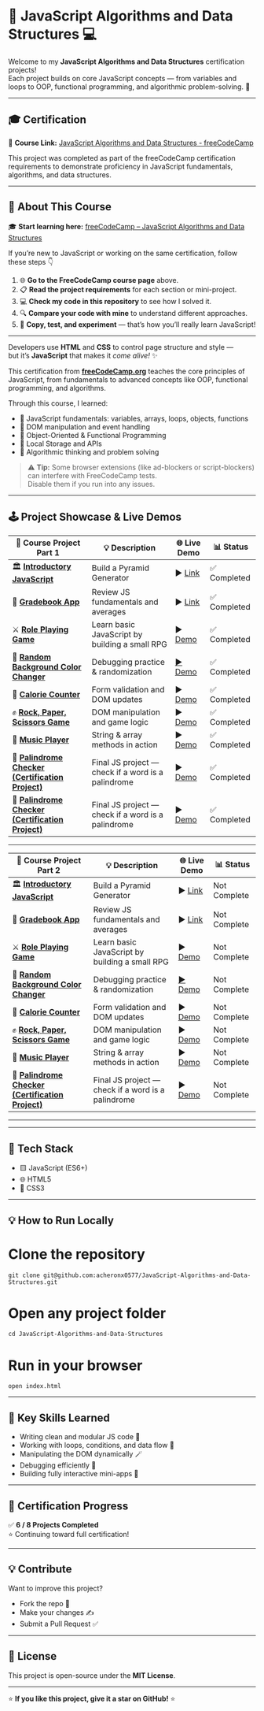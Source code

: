# 🧠 JavaScript Algorithms and Data Structures 💻

Welcome to my **JavaScript Algorithms and Data Structures** certification projects!  
Each project builds on core JavaScript concepts — from variables and loops to OOP, functional programming, and algorithmic problem-solving. 🚀

---

## 🎓 Certification

🔗 **Course Link:** [JavaScript Algorithms and Data Structures - freeCodeCamp](https://www.freecodecamp.org/learn/javascript-algorithms-and-data-structures-v8)

This project was completed as part of the freeCodeCamp certification requirements to demonstrate proficiency in JavaScript fundamentals, algorithms, and data structures.

---

## 🧩 About This Course

🎓 **Start learning here:** [freeCodeCamp – JavaScript Algorithms and Data Structures](https://www.freecodecamp.org/learn/javascript-algorithms-and-data-structures-v8)

If you’re new to JavaScript or working on the same certification, follow these steps 👇  

1. 🌐 **Go to the FreeCodeCamp course page** above.  
2. 📋 **Read the project requirements** for each section or mini-project.  
3. 💻 **Check my code in this repository** to see how I solved it.  
4. 🔍 **Compare your code with mine** to understand different approaches.  
5. 🧠 **Copy, test, and experiment** — that’s how you’ll really learn JavaScript!  

---

Developers use **HTML** and **CSS** to control page structure and style —  
but it’s **JavaScript** that makes it *come alive!* ✨  

This certification from **[freeCodeCamp.org](https://www.freecodecamp.org/)** teaches the core principles of JavaScript, from fundamentals to advanced concepts like OOP, functional programming, and algorithms.  

Through this course, I learned:
- 🧮 JavaScript fundamentals: variables, arrays, loops, objects, functions  
- 🧱 DOM manipulation and event handling  
- 🧭 Object-Oriented & Functional Programming  
- 💾 Local Storage and APIs  
- 🧠 Algorithmic thinking and problem solving  

> ⚠️ **Tip:** Some browser extensions (like ad-blockers or script-blockers) can interfere with FreeCodeCamp tests.  
> Disable them if you run into any issues.

---

## 🕹️ Project Showcase & Live Demos

| 🧱 Course Project Part 1 | 💡 Description | 🌐 Live Demo | 📊 Status |
|------------------|----------------|---------------|------------|
| 🏛️ [**Introductory JavaScript**](https://github.com/acheronx0577/JavaScript-Algorithms-and-Data-Structures/tree/main/Building%20a%20Pyramid%20Generator.js) | Build a Pyramid Generator | ▶️ [Link](https://github.com/acheronx0577/JavaScript-Algorithms-and-Data-Structures/tree/main/Building%20a%20Pyramid%20Generator.js) | ✅ Completed |
| 🧮 [**Gradebook App**](https://github.com/acheronx0577/JavaScript-Algorithms-and-Data-Structures/tree/main/Building%20a%20Gradebook%20App.js) | Review JS fundamentals and averages | ▶️ [Link](https://github.com/acheronx0577/JavaScript-Algorithms-and-Data-Structures/tree/main/Building%20a%20Gradebook%20App.js) | ✅ Completed |
| ⚔️ [**Role Playing Game**](https://github.com/acheronx0577/JavaScript-Role-Play-Game) | Learn basic JavaScript by building a small RPG | ▶️ [Demo](https://acheronx0577.github.io/JavaScript-Role-Play-Game) | ✅ Completed |
| 🎨 [**Random Background Color Changer**](https://github.com/acheronx0577/JavaScript-Random-Background-Color-Changer) | Debugging practice & randomization | [▶️ Demo](https://acheronx0577.github.io/JavaScript-Random-Background-Color-Changer) | ✅ Completed |
| 🍎 [**Calorie Counter**](https://github.com/acheronx0577/JavaScript-Building-a-Calorie-Counter) | Form validation and DOM updates | ▶️ [Demo](https://acheronx0577.github.io/JavaScript-Building-a-Calorie-Counter) | ✅ Completed |
| ✊ [**Rock, Paper, Scissors Game**](https://github.com/acheronx0577/JavaScript-Building-a-Rock-Paper-Scissors-Game) | DOM manipulation and game logic | ▶️ [Demo](https://acheronx0577.github.io/JavaScript-Building-a-Rock-Paper-Scissors-Game) | ✅ Completed |
| 🎵 [**Music Player**](https://github.com/acheronx0577/JavaScript-Building-a-Music-Player) | String & array methods in action | ▶️ [Demo](https://acheronx0577.github.io/JavaScript-Building-a-Music-Player) | ✅ Completed |
| 🔁 [**Palindrome Checker (Certification Project)**](https://github.com/acheronx0577/JavaScript-Palindrome-Checker) | Final JS project — check if a word is a palindrome | ▶️ [Demo](https://acheronx0577.github.io/JavaScript-Palindrome-Checker) | ✅ Completed |
| 🔁 [**Palindrome Checker (Certification Project)**](https://github.com/acheronx0577/JavaScript-Palindrome-Checker) | Final JS project — check if a word is a palindrome | ▶️ [Demo](https://acheronx0577.github.io/JavaScript-Palindrome-Checker) | ✅ Completed |

---

| 🧱 Course Project Part 2 | 💡 Description | 🌐 Live Demo | 📊 Status |
|------------------|----------------|---------------|------------|
| 🏛️ [**Introductory JavaScript**](https://github.com/acheronx0577/JavaScript-Algorithms-and-Data-Structures/tree/main/Building%20a%20Pyramid%20Generator.js) | Build a Pyramid Generator | ▶️ [Link](https://github.com/acheronx0577/JavaScript-Algorithms-and-Data-Structures/tree/main/Building%20a%20Pyramid%20Generator.js) | Not Complete |
| 🧮 [**Gradebook App**](https://github.com/acheronx0577/JavaScript-Algorithms-and-Data-Structures/tree/main/Building%20a%20Gradebook%20App.js) | Review JS fundamentals and averages | ▶️ [Link](https://github.com/acheronx0577/JavaScript-Algorithms-and-Data-Structures/tree/main/Building%20a%20Gradebook%20App.js) | Not Complete |
| ⚔️ [**Role Playing Game**](https://github.com/acheronx0577/JavaScript-Role-Play-Game) | Learn basic JavaScript by building a small RPG | ▶️ [Demo](https://acheronx0577.github.io/JavaScript-Role-Play-Game) | Not Complete |
| 🎨 [**Random Background Color Changer**](https://github.com/acheronx0577/JavaScript-Random-Background-Color-Changer) | Debugging practice & randomization | [▶️ Demo](https://acheronx0577.github.io/JavaScript-Random-Background-Color-Changer) | Not Complete |
| 🍎 [**Calorie Counter**](https://github.com/acheronx0577/JavaScript-Building-a-Calorie-Counter) | Form validation and DOM updates | ▶️ [Demo](https://acheronx0577.github.io/JavaScript-Building-a-Calorie-Counter) | Not Complete |
| ✊ [**Rock, Paper, Scissors Game**](https://github.com/acheronx0577/JavaScript-Building-a-Rock-Paper-Scissors-Game) | DOM manipulation and game logic | ▶️ [Demo](https://acheronx0577.github.io/JavaScript-Building-a-Rock-Paper-Scissors-Game) | Not Complete |
| 🎵 [**Music Player**](https://github.com/acheronx0577/JavaScript-Building-a-Music-Player) | String & array methods in action | ▶️ [Demo](https://acheronx0577.github.io/JavaScript-Building-a-Music-Player) | Not Complete |
| 🔁 [**Palindrome Checker (Certification Project)**](https://github.com/acheronx0577/JavaScript-Palindrome-Checker) | Final JS project — check if a word is a palindrome | ▶️ [Demo](https://acheronx0577.github.io/JavaScript-Palindrome-Checker) | Not Complete |

---


---

## 🧰 Tech Stack

- 🟨 JavaScript (ES6+)
- 🌐 HTML5
- 🎨 CSS3  

---

## 💡 How to Run Locally

# Clone the repository
```
git clone git@github.com:acheronx0577/JavaScript-Algorithms-and-Data-Structures.git
```
# Open any project folder
```
cd JavaScript-Algorithms-and-Data-Structures
```
# Run in your browser
```
open index.html
```

---

## 🧠 Key Skills Learned

- Writing clean and modular JS code 🧩  
- Working with loops, conditions, and data flow 🔁  
- Manipulating the DOM dynamically 🪄  
- Debugging efficiently 🧹  
- Building fully interactive mini-apps 💪  

---

## 🏁 Certification Progress

✅ **6 / 8 Projects Completed**  
⭐ Continuing toward full certification!

---

## 💡 Contribute

Want to improve this project?  
- Fork the repo 🍴  
- Make your changes ✍️  
- Submit a Pull Request ✅  

---

## 📜 License

This project is open-source under the **MIT License**.

---
⭐ **If you like this project, give it a star on GitHub!** ⭐
